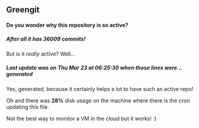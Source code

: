## Greengit

#### Do you wonder why this repository is so active?

##### After all it has 36009 commits!

But is it *really* active? Well...

##### Last update was on Thu Mar 23 at 06:25:30 when those lines were... generated

Yes, generated, because it certainly helps a lot to have such an active repo!

Oh and there was **28%** disk usage on the machine
where there is the cron updating this file.

Not the best way to monitor a VM in the cloud but it works! :)
